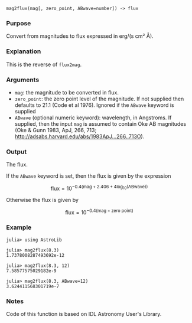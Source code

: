```
mag2flux(mag[, zero_point, ABwave=number]) -> flux
```

### Purpose

Convert from magnitudes to flux expressed in erg/(s cm² Å).

### Explanation

This is the reverse of `flux2mag`.

### Arguments

  * `mag`: the magnitude to be converted in flux.
  * `zero_point`: the zero point level of the magnitude.  If not supplied then defaults to 21.1 (Code et al 1976).  Ignored if the `ABwave` keyword is supplied
  * `ABwave` (optional numeric keyword): wavelength, in Angstroms.  If supplied, then the input `mag` is assumed to contain Oke AB magnitudes (Oke & Gunn 1983, ApJ, 266, 713; http://adsabs.harvard.edu/abs/1983ApJ...266..713O).

### Output

The flux.

If the `ABwave` keyword is set, then the flux is given by the expression

$$
\text{flux} = 10^{-0.4(\text{mag} +2.406 + 4\log_{10}(\text{ABwave}))}
$$

Otherwise the flux is given by

$$
\text{flux} =  10^{-0.4(\text{mag} + \text{zero point})}
$$

### Example

```jldoctest
julia> using AstroLib

julia> mag2flux(8.3)
1.7378008287493692e-12

julia> mag2flux(8.3, 12)
7.58577575029182e-9

julia> mag2flux(8.3, ABwave=12)
3.624411568301719e-7
```

### Notes

Code of this function is based on IDL Astronomy User's Library.
